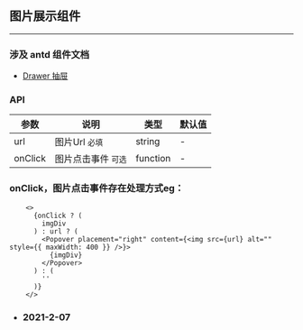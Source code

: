 ## 图片展示组件

----

### 涉及 antd 组件文档

- [Drawer 抽屉](https://ant.design/components/popover-cn/)
  

### API

| 参数    | 说明                | 类型     | 默认值 |
| ------- | ------------------- | -------- | ------ |
| url     | 图片Url `必填`      | string   | -      |
| onClick | 图片点击事件 `可选` | function | -      |


### onClick，图片点击事件存在处理方式eg：

```
    <>
      {onClick ? (
        imgDiv
      ) : url ? (
        <Popover placement="right" content={<img src={url} alt="" style={{ maxWidth: 400 }} />}>
          {imgDiv}
        </Popover>
      ) : (
        ''
      )}
    </>
```

- ### 2021-2-07
